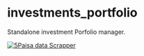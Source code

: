 # investments_portfolio
Standalone investment Porfolio manager.


[![5Paisa data Scrapper](https://github.com/kylasam/investments_portfolio/actions/workflows/actions.yml/badge.svg)](https://github.com/kylasam/investments_portfolio/actions/workflows/actions.yml)
